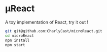 # µReact

A toy implementation of React, try it out !

```sh
git git@github.com:CharlyCast/microReact.git
cd microReact
npm install
npm start
```
